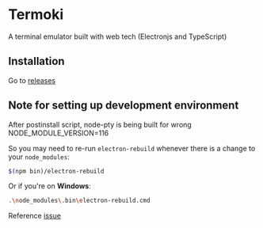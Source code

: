 # Termoki
A terminal emulator built with web tech (Electronjs and TypeScript)


## Installation
Go to [releases](https://github.com/jjeem/termoki/releases)

## Note for setting up development environment
After postinstall script, node-pty is being built for wrong NODE_MODULE_VERSION=116

So you may need to re-run `electron-rebuild` whenever there is a change to your `node_modules`:

```sh
$(npm bin)/electron-rebuild
```

Or if you're on **Windows**:

```sh
.\node_modules\.bin\electron-rebuild.cmd
```

Reference [issue](https://stackoverflow.com/questions/46384591/node-was-compiled-against-a-different-node-js-version-using-node-module-versio/52796884#52796884)
